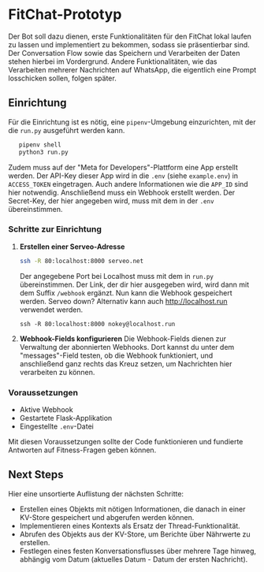 # FitChat-Prototyp

Der Bot soll dazu dienen, erste Funktionalitäten für den FitChat lokal laufen zu lassen und implementiert zu bekommen, sodass sie präsentierbar sind. Der Conversation Flow sowie das Speichern und Verarbeiten der Daten stehen hierbei im Vordergrund. Andere Funktionalitäten, wie das Verarbeiten mehrerer Nachrichten auf WhatsApp, die eigentlich eine Prompt losschicken sollen, folgen später.

## Einrichtung

Für die Einrichtung ist es nötig, eine `pipenv`-Umgebung einzurichten, mit der die `run.py` ausgeführt werden kann.

```sh
   pipenv shell
   python3 run.py
```

Zudem muss auf der "Meta for Developers"-Plattform eine App erstellt werden. Der API-Key dieser App wird in die `.env` (siehe `example.env`) in `ACCESS_TOKEN` eingetragen. Auch andere Informationen wie die `APP_ID` sind hier notwendig. Anschließend muss ein Webhook erstellt werden. Der Secret-Key, der hier angegeben wird, muss mit dem in der `.env` übereinstimmen.

### Schritte zur Einrichtung

1. **Erstellen einer Serveo-Adresse**

   ```sh
   ssh -R 80:localhost:8000 serveo.net
   ```

   Der angegebene Port bei Localhost muss mit dem in `run.py` übereinstimmen. Der Link, der dir hier ausgegeben wird, wird dann mit dem Suffix `/webhook` ergänzt. Nun kann die Webhook gespeichert werden. Serveo down? Alternativ kann auch http://localhost.run verwendet werden.

   ```
   ssh -R 80:localhost:8000 nokey@localhost.run
   ```
2. **Webhook-Fields konfigurieren**
   Die Webhook-Fields dienen zur Verwaltung der abonnierten Webhooks. Dort kannst du unter dem "messages"-Field testen, ob die Webhook funktioniert, und anschließend ganz rechts das Kreuz setzen, um Nachrichten hier verarbeiten zu können.

### Voraussetzungen

- Aktive Webhook
- Gestartete Flask-Applikation
- Eingestellte `.env`-Datei

Mit diesen Voraussetzungen sollte der Code funktionieren und fundierte Antworten auf Fitness-Fragen geben können.

## Next Steps

Hier eine unsortierte Auflistung der nächsten Schritte:

- Erstellen eines Objekts mit nötigen Informationen, die danach in einer KV-Store gespeichert und abgerufen werden können.
- Implementieren eines Kontexts als Ersatz der Thread-Funktionalität.
- Abrufen des Objekts aus der KV-Store, um Berichte über Nährwerte zu erstellen.
- Festlegen eines festen Konversationsflusses über mehrere Tage hinweg, abhängig vom Datum (aktuelles Datum - Datum der ersten Nachricht).
